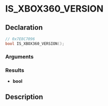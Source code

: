# IS_XBOX360_VERSION

## Declaration
```cpp
// 0x7E8C7096
bool IS_XBOX360_VERSION();
```

### Arguments

### Results
- **bool**

## Description

